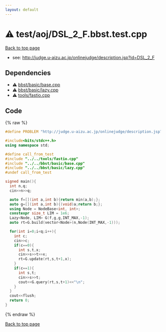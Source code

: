 ```yaml
---
layout: default
---
```


<!-- mathjax config similar to math.stackexchange -->
<script type="text/javascript" async
  src="https://cdnjs.cloudflare.com/ajax/libs/mathjax/2.7.5/MathJax.js?config=TeX-MML-AM_CHTML">
</script>
<script type="text/x-mathjax-config">
  MathJax.Hub.Config({
    TeX: { equationNumbers: { autoNumber: "AMS" }},
    tex2jax: {
      inlineMath: [ ['$','$'] ],
      processEscapes: true
    },
    "HTML-CSS": { matchFontHeight: false },
    displayAlign: "left",
    displayIndent: "2em"
  });
</script>

<script type="text/javascript" src="https://cdnjs.cloudflare.com/ajax/libs/jquery/3.4.1/jquery.min.js"></script>
<script src="https://cdn.jsdelivr.net/npm/jquery-balloon-js@1.1.2/jquery.balloon.min.js" integrity="sha256-ZEYs9VrgAeNuPvs15E39OsyOJaIkXEEt10fzxJ20+2I=" crossorigin="anonymous"></script>
<script type="text/javascript" src="../../../assets/js/copy-button.js"></script>
<link rel="stylesheet" href="../../../assets/css/copy-button.css" />


# :warning: test/aoj/DSL_2_F.bbst.test.cpp


<a href="../../../index.html">Back to top page</a>

* see: <a href="http://judge.u-aizu.ac.jp/onlinejudge/description.jsp?id=DSL_2_F">http://judge.u-aizu.ac.jp/onlinejudge/description.jsp?id=DSL_2_F</a>


## Dependencies
* :warning: <a href="../../../library/bbst/basic/base.cpp.html">bbst/basic/base.cpp</a>
* :warning: <a href="../../../library/bbst/basic/lazy.cpp.html">bbst/basic/lazy.cpp</a>
* :warning: <a href="../../../library/tools/fastio.cpp.html">tools/fastio.cpp</a>


## Code
{% raw %}
```cpp
#define PROBLEM "http://judge.u-aizu.ac.jp/onlinejudge/description.jsp?id=DSL_2_F"

#include<bits/stdc++.h>
using namespace std;

#define call_from_test
#include "../../tools/fastio.cpp"
#include "../../bbst/basic/base.cpp"
#include "../../bbst/basic/lazy.cpp"
#undef call_from_test

signed main(){
  int n,q;
  cin>>n>>q;

  auto f=[](int a,int b){return min(a,b);};
  auto g=[](int a,int b){(void)a;return b;};
  using Node = NodeBase<int, int>;
  constexpr size_t LIM = 1e6;
  Lazy<Node, LIM> G(f,g,g,INT_MAX,-1);
  auto rt=G.build(vector<Node>(n,Node(INT_MAX,-1)));

  for(int i=0;i<q;i++){
    int c;
    cin>>c;
    if(c==0){
      int s,t,x;
      cin>>s>>t>>x;
      rt=G.update(rt,s,t+1,x);
    }
    if(c==1){
      int s,t;
      cin>>s>>t;
      cout<<G.query(rt,s,t+1)<<"\n";
    }
  }
  cout<<flush;
  return 0;
}

```
{% endraw %}

<a href="../../../index.html">Back to top page</a>

